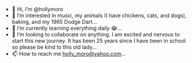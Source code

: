 - 👋 Hi, I’m @hollymoro
- 👀 I’m interested in music, my animals (I have chickens, cats, and dogs), baking, and my 1965 Dodge Dart...
- 🌱 I’m currently learning everything daily 😂...
- 💞️ I’m looking to collaborate on anything. I am excited and nervous to start this new journey. It has been 25 years since I have been in school so please be kind to this old lady...
- 📫 How to reach me holly_moro@yahoo.com...

<!---
hollymoro/hollymoro is a ✨ special ✨ repository because its `README.md` (this file) appears on your GitHub profile.
You can click the Preview link to take a look at your changes.
--->
